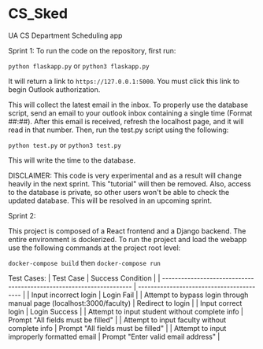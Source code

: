 # CS_Sked
UA CS Department Scheduling app

Sprint 1: To run the code on the repository, first run:

`python flaskapp.py` or `python3 flaskapp.py`

It will return a link to `https://127.0.0.1:5000`. You must click this link to
begin Outlook authorization.

This will collect the latest email in the inbox. To properly use the database
script, send an email to your outlook inbox containing a single time
(Format \#\#:\#\#). After this email is received, refresh the localhost page,
and it will read in that number. Then, run the test.py script using the following:

`python test.py` or `python3 test.py`

This will write the time to the database.

DISCLAIMER: This code is very experimental and as a result will change heavily
in the next sprint. This "tutorial" will then be removed. Also, access to the
database is private, so other users won't be able to check the updated database.
This will be resolved in an upcoming sprint.

Sprint 2:

This project is composed of a React frontend and a Django backend. The entire
environment is dockerized. To run the project and load the webapp use the
following commands at the project root level:

`docker-compose build` then `docker-compose run`

Test Cases:
| Test Case                                                            | Success Condition                         |
| -------------------------------------------------------------------- | ----------------------------------------- |
| Input incorrect login                                                | Login Fail                                |
| Attempt to bypass login through manual page (localhost:3000/faculty) | Redirect to login                         |
| Input correct login                                                  | Login Success                             |
| Attempt to input student without complete info                       | Prompt "All fields must be filled"        |
| Attempt to input faculty without complete info                       | Prompt "All fields must be filled"        |
| Attempt to input improperly formatted email                          | Prompt "Enter valid email address"        |